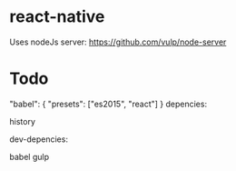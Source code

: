 # react-native
Uses nodeJs server:
https://github.com/vulp/node-server

# Todo
"babel": {
    "presets": ["es2015", "react"]
}
depencies:

history

dev-depencies:

babel
gulp



